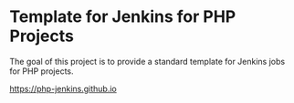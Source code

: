 # Template for Jenkins for PHP Projects

The goal of this project is to provide a standard template for Jenkins jobs for PHP projects.

<https://php-jenkins.github.io>

